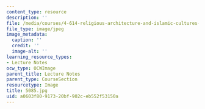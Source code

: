 ```yaml
---
content_type: resource
description: ''
file: /media/courses/4-614-religious-architecture-and-islamic-cultures-fall-2002/a0603f80917320bf902ceb552f53150a_5085.jpg
file_type: image/jpeg
image_metadata:
  caption: ''
  credit: ''
  image-alt: ''
learning_resource_types:
- Lecture Notes
ocw_type: OCWImage
parent_title: Lecture Notes
parent_type: CourseSection
resourcetype: Image
title: 5085.jpg
uid: a0603f80-9173-20bf-902c-eb552f53150a
---
```

